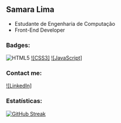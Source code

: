 ## Samara Lima

- Estudante de Engenharia de Computação
- Front-End Developer

### Badges:
![HTML5](https://img.shields.io/badge/HTML5-E34F26?style=for-the-badge&logo=html5&logoColor=white)
[![CSS3]](https://img.shields.io/badge/CSS3-1572B6?style=for-the-badge&logo=css3&logoColor=white)
[![JavaScript]](https://img.shields.io/badge/JavaScript-323330?style=for-the-badge&logo=javascript&logoColor=F7DF1E)

### Contact me:
[![LinkedIn]](https://img.shields.io/badge/LinkedIn-0077B5?style=for-the-badge&logo=linkedin&logoColor=white)

### Estatísticas:
[![GitHub Streak](https://streak-stats.demolab.com?user=samaralimaz&theme=synthwave)](https://git.io/streak-stats)
